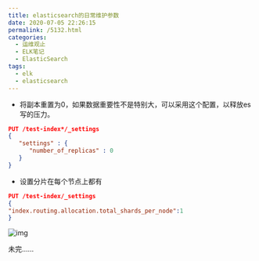 ```yaml
---
title: elasticsearch的日常维护参数
date: 2020-07-05 22:26:15
permalink: /5132.html
categories:
  - 运维观止
  - ELK笔记
  - ElasticSearch
tags:
  - elk
  - elasticsearch
---
```


- 将副本重置为0，如果数据重要性不是特别大，可以采用这个配置，以释放es写的压力。

```json
PUT /test-index*/_settings
{
   "settings" : {
      "number_of_replicas" : 0
   }
}
```

- 设置分片在每个节点上都有

```json
PUT /test-index/_settings
{
"index.routing.allocation.total_shards_per_node":1
}
```

![img](https://tvax1.sinaimg.cn/large/71cfeb93ly1gf8j90jub3j20no0zk432.jpg)

未完……
